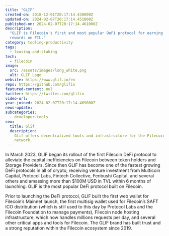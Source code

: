 ```yaml
---
title: "GLIF"
created-on: 2018-12-01T20:17:14.438000Z
updated-on: 2024-02-07T20:17:14.451000Z
published-on: 2024-02-07T20:17:14.461000Z
description:
  "GLIF is Filecoin's first and most popular DeFi protocol for earning
  rewards on FIL."
category: tooling-productivity
tags:
  - leasing-and-staking
tech:
  - filecoin
image:
  src: /assets/images/long_white.png
  alt: GLIF Logo
website: https://www.glif.io/en
repo: https://github.com/glifio
featured-content: nul
twitter: https://twitter.com/glifio
video-url:
year-joined: 2024-02-07T20:17:14.469000Z
news-update:
subcategories:
  - developer-tools
seo:
  title: Glif
  description:
    Glif offers decentralized tools and infrastructure for the Filecoin
    network.
---
```


In March 2023, GLIF began its rollout of the first Filecoin DeFi protocol to alleviate the capital inefficiencies on Filecoin between token holders and Storage Providers. Since then GLIF has become one of the fastest growing DeFi protocols in all of crypto, receiving venture investment from Multicoin Capital, Protocol Labs, Fintech Collective, Fenbushi Capital, and several others and amassing more than $100M USD in TVL within 6 months of launching. GLIF is the most popular DeFi protocol built on Filecoin.

Prior to launching the DeFi protocol, GLIF built the first web wallet for Filecoin’s Mainnet launch, the first multisig wallet used for Filecoin’s SAFT ICO distribution (which is still used to this day by Protocol Labs and the Filecoin Foundation to manage payments), Filecoin node hosting infrastructure, which now handles millions requests per day, and several other critical apps and tools for Filecoin. The GLIF brand has built trust and a strong reputation within the Filecoin ecosystem since 2019.
